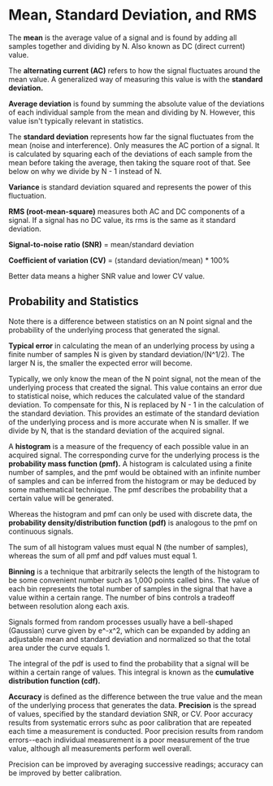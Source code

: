 # Mean, Standard Deviation, and RMS

The **mean** is the average value of a signal and is found by adding all samples together and dividing by N. Also known as DC (direct current) value.

The **alternating current (AC)** refers to how the signal fluctuates around the mean value. A generalized way of measuring this value is with the **standard deviation.**

**Average deviation** is found by summing the absolute value of the deviations of each individual sample from the mean and dividing by N. However, this value isn't typically relevant in statistics.

The **standard deviation** represents how far the signal fluctuates from the mean (noise and interference). Only measures the AC portion of a signal. It is calculated by squaring each of the deviations of each sample from the mean before taking the average, then taking the square root of that. See below on why we divide by N - 1 instead of N.

**Variance** is standard deviation squared and represents the power of this fluctuation.

**RMS (root-mean-square)** measures both AC and DC components of a signal. If a signal has no DC value, its rms is the same as it standard deviation. 

**Signal-to-noise ratio (SNR)** = mean/standard deviation

**Coefficient of variation (CV)** = (standard deviation/mean) * 100%

Better data means a higher SNR value and lower CV value.

## Probability and Statistics

Note there is a difference between statistics on an N point signal and the probability of the underlying process that generated the signal.

**Typical error** in calculating the mean of an underlying process by using a finite number of samples N is given by standard deviation/(N^1/2). The larger N is, the smaller the expected error will become.

Typically, we only know the mean of the N point signal, not the mean of the underlying process that created the signal. This value contains an error due to statistical noise, which reduces the calculated value of the standard deviation. To compensate for this, N is replaced by N - 1 in the calculation of the standard deviation. This provides an estimate of the standard deviation of the underlying process and is more accurate when N is smaller. If we divide by N, that is the standard deviation of the acquired signal.

A **histogram** is a measure of the frequency of each possible value in an acquired signal. The corresponding curve for the underlying process is the **probability mass function (pmf).** A histogram is calculated using a finite number of samples, and the pmf would be obtained with an infinite number of samples and can be inferred from the histogram or may be deduced by some mathematical technique. The pmf describes the probability that a certain value will be generated. 

Whereas the histogram and pmf can only be used with discrete data, the **probability density/distribution function (pdf)** is analogous to the pmf on continuous signals. 

The sum of all histogram values must equal N (the number of samples), whereas the sum of all pmf and pdf values must equal 1.

**Binning** is a technique that arbitrarily selects the length of the histogram to be some convenient number such as 1,000 points called bins. The value of each bin represents the total number of samples in the signal that have a value within a certain range. The number of bins controls a tradeoff between resolution along each axis.

Signals formed from random processes usually have a bell-shaped (Gaussian) curve given by e^-x^2, which can be expanded by adding an adjustable mean and standard deviation and normalized so that the total area under the curve equals 1.

The integral of the pdf is used to find the probability that a signal will be within a certain range of values. This integral is known as the **cumulative distribution function (cdf).**

**Accuracy** is defined as the difference between the true value and the mean of the underlying process that generates the data. **Precision** is the spread of values, specified by the standard deviation SNR, or CV. Poor accuracy results from systematic errors suhc as poor calibration that are repeated each time a measurement is conducted. Poor precision results from random errors--each individual measurement is a poor measurement of the true value, although all measurements perform well overall.

Precision can be improved by averaging successive readings; accuracy can be improved by better calibration.